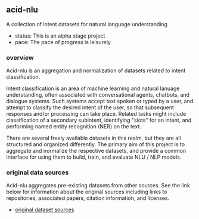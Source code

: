 ## acid-nlu

A collection of intent datasets for natural language understanding

* status: This is an alpha stage project
* pace: The pace of progress is leisurely


### overview

Acid-nlu is an aggregation and normalization of datasets related to intent classification.

Intent classification is an area of machine learning and natural lanuage understanding, often associated with conversational agents, chatbots, and dialogue systems. Such systems accept text spoken or typed by a user, and attempt to classify the desired intent of the user, so that subsequent responses and/or processing can take place. Related tasks might include classification of a secondary subintent, identifying "slots" for an intent, and performing named entity recognition (NER) on the text.

There are several freely available datasets in this realm, but they are all structured and organized differently.  The primary aim of this project is to aggregate and normalize the respective datasets, and provide a common interface for using them to build, train, and evaluate NLU / NLP models.


### original data sources

Acid-nlu aggregates pre-existing datasets from other sources.  See the link below for information about the original sources including links to repositories, associated papers, citation information, and licenses.

* [original dataset sources](dataset-sources.md)



